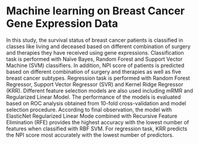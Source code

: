 # Machine learning on Breast Cancer Gene Expression Data
In this study, the survival status of breast cancer patients is classified in classes like living and deceased based on different combination of surgery and therapies they have received using gene expressions. Classification task is performed with Naïve Bayes, Random Forest and Support Vector Machine (SVM) classifiers. In addition, NPI score of patients is predicted based on different combination of surgery and therapies as well as five breast cancer subtypes. Regression task is performed with Random Forest Regressor, Support Vector Regressor (SVR) and Kernel Ridge Regressor (KRR). Different feature selection models are also used including mRMR and Regularized Linear Model. The performance of the models is evaluated based on ROC analysis obtained from 10-fold cross-validation and model selection procedure. According to final observation, the model with ElasticNet Regularized Linear Mode combined with Recursive Feature Elimination (RFE) provides the highest accuracy with the lowest number of features when classified with RBF SVM. For regression task, KRR predicts the NPI score most accurately with the lowest number of predictors.
